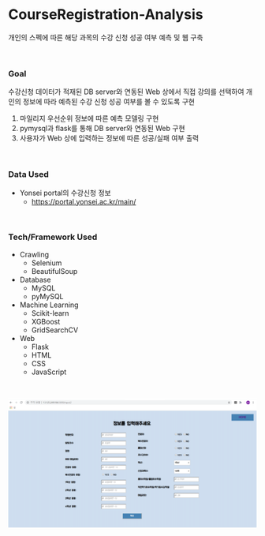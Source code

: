 # CourseRegistration-Analysis

개인의 스펙에 따른 해당 과목의 수강 신청 성공 여부 예측 및 웹 구축

<br>

### Goal

수강신청 데이터가 적재된 DB server와 연동된 Web 상에서 직접 강의를 선택하여 개인의 정보에 따라 예측된 수강 신청 성공 여부를 볼 수 있도록 구현

1. 마일리지 우선순위 정보에 따른 예측 모델링 구현
2. pymysql과 flask를 통해 DB server와 연동된 Web 구현
3. 사용자가 Web 상에 입력하는 정보에 따른 성공/실패 여부 출력

<br>

### Data Used

- Yonsei portal의 수강신청 정보
  - https://portal.yonsei.ac.kr/main/

<br>

### Tech/Framework Used

- Crawling
  - Selenium
  - BeautifulSoup
- Database
  - MySQL
  - pyMySQL
- Machine Learning
  - Scikit-learn
  - XGBoost
  - GridSearchCV
- Web
  - Flask
  - HTML
  - CSS
  - JavaScript

<br>

![1587660723280](1587660723280.png)
